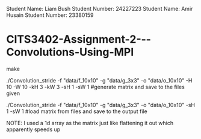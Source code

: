 Student Name: Liam Bush
Student Number: 24227223
Student Name: Amir Husain
Student Number: 23380159

# CITS3402-Assignment-2---Convolutions-Using-MPI
make

./Convolution_stride -f "data/f_10x10" -g "data/g_3x3" -o "data/o_10x10" -H 10 -W 10 -kH 3 -kW 3 -sH 1 -sW 1 #generate matrix and save to the files given

./Convolution_stride -f "data/f_10x10" -g "data/g_3x3" -o "data/o_10x10" -sH 1 -sW 1 #load matrix from files and save to the output file

NOTE: I used a 1d array as the matrix just like flattening it out which apparently speeds up